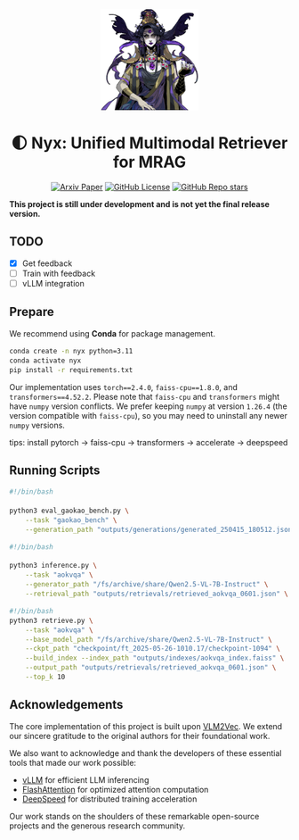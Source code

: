 <div align="center">
    <img src="https://github.com/SnowNation101/NYX/blob/main/assets/Nyx.webp" alt="Nyx Logo" style="width: 35%;" />
</div>

<h1 align="center"> 🌓 Nyx: Unified Multimodal Retriever for MRAG </a></h1>

<div align="center"> 

<a href="https://arxiv.org/" target="_blank"><img alt="Arxiv Paper" src="https://img.shields.io/badge/paper-arXiv-b5212f.svg?logo=arxiv"></a>
<a href="https://opensource.org/license/MIT" target="_blank"><img alt="GitHub License" src="https://img.shields.io/github/license/SnowNation101/Nyx?color=lightgreen"></a>
<a href="https://github.com/SnowNation101/NYX" target="_self"><img alt="GitHub Repo stars" src="https://img.shields.io/github/stars/SnowNation101/Nyx?style=flat&logo=github&color=lightblue"></a>

</div>

**This project is still under development and is not yet the final release version.**

## TODO

- [x] Get feedback
- [ ] Train with feedback
- [ ] vLLM integration

## Prepare

We recommend using **Conda** for package management.

```bash
conda create -n nyx python=3.11
conda activate nyx
pip install -r requirements.txt
```

Our implementation uses `torch==2.4.0`, `faiss-cpu==1.8.0`, and `transformers==4.52.2`. Please note that `faiss-cpu` and `transformers` might have `numpy` version conflicts. We prefer keeping `numpy` at version `1.26.4` (the version compatible with `faiss-cpu`), so you may need to uninstall any newer `numpy` versions.


tips: install pytorch -> faiss-cpu -> transformers -> accelerate -> deepspeed



## Running Scripts

```bash
#!/bin/bash

python3 eval_gaokao_bench.py \
    --task "gaokao_bench" \
    --generation_path "outputs/generations/generated_250415_180512.json"
```

```bash
#!/bin/bash

python3 inference.py \
    --task "aokvqa" \
    --generator_path "/fs/archive/share/Qwen2.5-VL-7B-Instruct" \
    --retrieval_path "outputs/retrievals/retrieved_aokvqa_0601.json" \

```

```bash
#!/bin/bash
python3 retrieve.py \
    --task "aokvqa" \
    --base_model_path "/fs/archive/share/Qwen2.5-VL-7B-Instruct" \
    --ckpt_path "checkpoint/ft_2025-05-26-1010.17/checkpoint-1094" \
    --build_index --index_path "outputs/indexes/aokvqa_index.faiss" \
    --output_path "outputs/retrievals/retrieved_aokvqa_0601.json" \
    --top_k 10
```

## Acknowledgements

The core implementation of this project is built upon [VLM2Vec](https://github.com/TIGER-AI-Lab/VLM2Vec). We extend our sincere gratitude to the original authors for their foundational work.

We also want to acknowledge and thank the developers of these essential tools that made our work possible:
- [vLLM](https://github.com/vllm-project/vllm) for efficient LLM inferencing
- [FlashAttention](https://github.com/Dao-AILab/flash-attention) for optimized attention computation
- [DeepSpeed](https://github.com/deepspeedai/DeepSpeed) for distributed training acceleration

Our work stands on the shoulders of these remarkable open-source projects and the generous research community.